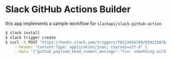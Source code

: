 # Slack GitHub Actions Builder

this app implements a sample workflow for `slackapi/slack-github-action`

```sh
$ slack install
$ slack trigger create
$ curl -X POST "https://hooks.slack.com/triggers/T0123456789/8591250761076/3eafdb8bac2ee3a79693e7dd68959e77" \
    --header "Content-Type: application/json; charset=utf-8" \
    --data '{"github_payload_head_commit_message":"fix: something wild was broken","github_payload_repository":"zimeg/slacks"}'
```
